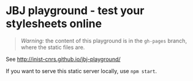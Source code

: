 # JBJ playground - test your stylesheets online

> *Warning:* the content of this playground is in the `gh-pages` branch, where
> the static files are.

See http://inist-cnrs.github.io/jbj-playground/

If you want to serve this static server locally, use `npm start`.